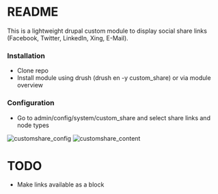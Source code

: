 # README

This is a lightweight drupal custom module to display social share links (Facebook, Twitter, LinkedIn, Xing, E-Mail).

### Installation
* Clone repo
* Install module using drush (drush en -y custom_share) or via module overview

### Configuration
* Go to admin/config/system/custom_share and select share links and node types

![customshare_config](https://cloud.githubusercontent.com/assets/6471346/4700919/ae88c89c-5852-11e4-8a5a-6a1a7931ec1a.png)
![customshare_content](https://cloud.githubusercontent.com/assets/6471346/4700920/aea7d5c0-5852-11e4-8add-00548cf25b56.png)


# TODO
* Make links available as a block
